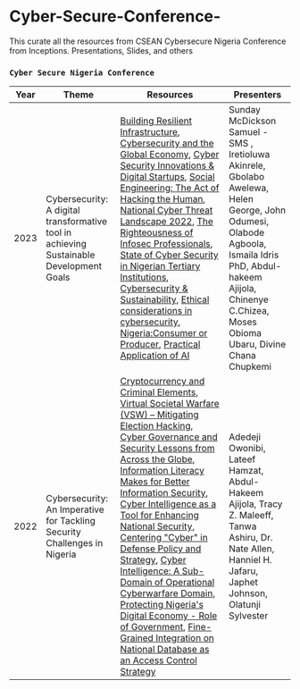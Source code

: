 # Cyber-Secure-Conference-
This curate all the resources from CSEAN Cybersecure Nigeria Conference from Inceptions. Presentations, Slides, and others
### `Cyber Secure Nigeria Conference`

| Year | Theme | Resources | Presenters |
| --- | --- | --- |---
| 2023 |Cybersecurity: A digital transformative tool in achieving Sustainable Development Goals | [Building Resilient Infrastructure](https://csean-my.sharepoint.com/:b:/g/personal/conference_csean_org_ng/EdsED0iaB0dKk6dx_xiWY_YB_e_yxG00VmcR50MYDA35cw?e=9av9zt), [Cybersecurity and the Global Economy](https://csean-my.sharepoint.com/:b:/g/personal/conference_csean_org_ng/EWSnHcQKMBpIjk_7gnLPmXQBxg-8N6Za3sgnBxRfehR_Ag?e=TK7oDB), [Cyber Security Innovations & Digital Startups](https://csean-my.sharepoint.com/:b:/g/personal/conference_csean_org_ng/EUUpJBoXN4lEoOoxmkGaOScB4vUb2bQfO-EMq_szhy4W3A?e=hS1Y64), [Social Engineering: The Act of Hacking the Human](https://csean-my.sharepoint.com/:b:/g/personal/conference_csean_org_ng/EURMHfEbKYpMtbvy1W8-EWIBgY1qJn20BXg7S9h3fbIdAA?e=cb9Bua), [National Cyber Threat Landscape 2022](https://csean-my.sharepoint.com/:b:/g/personal/conference_csean_org_ng/EfWSu2LTQQtBkTx4bCdR_roBI-uVZGDswtjsOE0PtYjmJA?e=BdzghJ), [The Righteousness of Infosec Professionals](https://csean-my.sharepoint.com/:b:/g/personal/conference_csean_org_ng/EQ3dUDIQCyNFrWFMGps6kjgBL2g5BphZd5P0ggzO5Dghqw?e=56E3g6), [State of Cyber Security in Nigerian Tertiary Institutions](https://csean-my.sharepoint.com/:b:/g/personal/conference_csean_org_ng/EbVVUNjdy5tHpDM3nMVoIikBwEsr0O6e0W1mLCx78_mI7Q?e=88HL6j), [Cybersecurity & Sustainability](https://csean-my.sharepoint.com/:b:/g/personal/conference_csean_org_ng/EeTXH9nmVchCjL9y4rlSpZYBvAFK7RRXHiCG1c9D_-atCg?e=RsiZLz), [Ethical considerations in cybersecurity](https://csean-my.sharepoint.com/:b:/g/personal/conference_csean_org_ng/EV5H67sZu5xBnUcHXS_QpuEBTD27YbAmXDnK4GCkiA2amA?e=KRcnm8), [Nigeria:Consumer or Producer](https://csean-my.sharepoint.com/:b:/g/personal/conference_csean_org_ng/ETxX0c6FSd1Ds28UkyyvdT0BMAA2Dne_mF1Pw5M4Gztezg?e=siC53O), [Practical Application of AI](https://csean-my.sharepoint.com/:b:/g/personal/conference_csean_org_ng/Eao8DAcqHCpFksk8vYWb7qUB5hbbOdSt07bX3PtvO7QaCg?e=Nyqjep) | Sunday McDickson Samuel -SMS , Iretioluwa Akinrele, Gbolabo Awelewa, Helen George, John Odumesi, Olabode Agboola, Ismaila Idris PhD, Abdul-hakeem Ajijola, Chinenye C.Chizea, Moses Obioma Ubaru, Divine Chana Chupkemi
| 2022 | Cybersecurity: An Imperative for Tackling Security Challenges in Nigeria | [Cryptocurrency and Criminal Elements](https://csean-my.sharepoint.com/:b:/g/personal/conference_csean_org_ng/EeLOEUzOODlNgIWJyMmPcpcBUnAOZlZ3_liOykarsiPn_w?e=SJk3GG), [Virtual Societal Warfare (VSW) – Mitigating Election Hacking](https://csean-my.sharepoint.com/:b:/g/personal/conference_csean_org_ng/ERfwPPNcXgZDigI3TVXQ3ZYBXgvqPAN8p-g6zM5wn4ZkMg?e=mjT4of), [Cyber Governance and Security Lessons from Across the Globe](https://csean-my.sharepoint.com/:b:/g/personal/conference_csean_org_ng/Ed6kr7ljoK1GmBwSI7k4gP4BTjbOFHUDDRTbCKzmwwspPg?e=zA3Sdm), [Information Literacy Makes for Better Information Security](https://csean-my.sharepoint.com/:b:/g/personal/conference_csean_org_ng/EctCFvq-VrVIoilqI0_m658BVMyY8_j3muCe_7gie6zEpg?e=y0Mz8b), [Cyber Intelligence as a Tool for Enhancing National Security](https://csean-my.sharepoint.com/:b:/g/personal/conference_csean_org_ng/ETgFx9E_2vhBldxeLGM9BFkBBXXXcdSlu7ahZc9jo0YjXg?e=kXo8Nd), [Centering "Cyber" in Defense Policy and Strategy](https://csean-my.sharepoint.com/:b:/g/personal/conference_csean_org_ng/EQm5QpcXEcZOnIwjLqxehOsBhRpXapsTtjFVrDIgjrP9xA?e=k29KVu), [Cyber Intelligence: A Sub-Domain of Operational Cyberwarfare Domain](https://csean-my.sharepoint.com/:b:/g/personal/conference_csean_org_ng/EXGQ4T90IKtOpA5pN0P6j8ABhuxFWiXm55Cl7aPuVMbh4A?e=uAwglz), [Protecting Nigeria's Digital Economy - Role of Government](https://csean-my.sharepoint.com/:b:/g/personal/conference_csean_org_ng/Ecr-dNJz9tlIlqV93DrB6EsBwpnOhxJIpXo-4CguRtMMtQ?e=k7gtXk), [Fine-Grained Integration on National Database as an Access Control Strategy](https://csean-my.sharepoint.com/:b:/g/personal/conference_csean_org_ng/ETp5ZbpCov9HnCdQjb_8VpkBxpQJqSuRVq9semQZDqHcBg?e=tGkfZf) | Adedeji Owonibi, Lateef Hamzat, Abdul-Hakeem Ajijola, Tracy Z. Maleeff, Tanwa Ashiru, Dr. Nate Allen, Hanniel H. Jafaru, Japhet Johnson, Olatunji Sylvester


